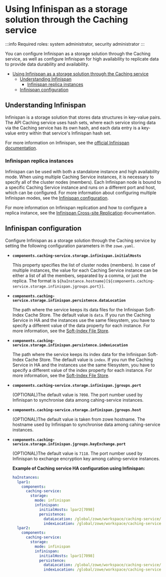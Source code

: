 # Using Infinispan as a storage solution through the Caching service

:::info Required roles: system administrator, security administrator
:::

You can configure Infinispan as a storage solution through the Caching service, as well as configure Infinispan for high availability to replicate data to provide data durability and availability.

- [Using Infinispan as a storage solution through the Caching service](#using-infinispan-as-a-storage-solution-through-the-caching-service)
  - [Understanding Infinispan](#understanding-infinispan)
    - [Infinispan replica instances](#infinispan-replica-instances)
  - [Infinispan configuration](#infinispan-configuration)

## Understanding Infinispan

Infinispan is a storage solution that stores data structures in key-value pairs. The API Caching service uses hash sets, where each
service storing data via the Caching service has its own hash, and each data entry is a key-value entry within that service's Infinispan hash set.

For more information on Infinispan, see the [official Infinispan documentation](https://infinispan.org/documentation/).

### Infinispan replica instances

Infinispan can be used with both a standalone instance and high availability mode. When using multiple Caching Service instances, 
it is necessary to specify all of the cluster nodes (members). Each Infinispan node is bound to a specific Caching Service instance and runs on a different port and host, which can be configured. For more information about configuring multiple Infinispan modes, see the [Infinispan configuration](#infinispan-configuration). 

For more information on Infinispan replication and how to configure a replica instance, see the [Infinispan Cross-site Replication](https://infinispan.org/docs/stable/titles/xsite/xsite.html) documentation.

## Infinispan configuration

Configure Infinispan as a storage solution through the Caching service by setting the following configuration parameters in the `zowe.yaml`.
 
* **`components.caching-service.storage.infinispan.initialHosts`**

  This property specifies the list of cluster nodes (members). In case of multiple instances, the value for each Caching Service instance can be 
  either a list of all the members, separated by a comma, or just the replica. The format is `${haInstance.hostname}[${components.caching-service.storage.infinispan.jgroups.port}]`.

* **`components.caching-service.storage.infinispan.persistence.dataLocation`**

  The path where the service keeps its data files for the Infinispan Soft-Index Cache Store. 
  The default value is `data`. If you run the Caching Service in HA and the instances use the same filesystem, you have to specify a different value of the data property for each instance. For more information, see the [Soft-Index File Store](https://infinispan.org/blog/2014/10/31/soft-index-file-store).


* **`components.caching-service.storage.infinispan.persistence.indexLocation`**

  The path where the service keeps its index data for the Infinispan Soft-Index Cache Store. 
  The default value is `index`. If you run the Caching Service in HA and the instances use the same filesystem, you have to specify a different value of the index property for each instance. For more information, see the [Soft-Index File Store](https://infinispan.org/blog/2014/10/31/soft-index-file-store).


* **`components.caching-service.storage.infinispan.jgroups.port`**

  (OPTIONAL)The default value is `7098`. The port number used by Infinispan to synchronise data among cahing-service instances.

* **`components.caching-service.storage.infinispan.jgroups.host`**

  (OPTIONAL)The default value is taken from zowe hostname. The hostname used by Infinispan to synchronise data among cahing-service instances. 


* **`components.caching-service.storage.infinispan.jgroups.keyExchange.port`**

  (OPTIONAL)The default value is `7118`. The port number used by Infinispan to exchange encryption key among cahing-service instances.


  **Example of Caching service HA configuration using Infinispan:**

  ```yaml
  haInstances:
    lpar1:
      components:
        caching-service:
          storage:
            mode: infinispan
            infinispan: 
              initialHosts: lpar2[7098]
              persistence:
                dataLocation: /global/zowe/workspace/caching-service/data01
                indexLocation: /global/zowe/workspace/caching-service/index01
    lpar2:
      components:
        caching-service:
          storage:
            mode: infinispan
            infinispan: 
              initialHosts: lpar1[7098]
              persistence:
                dataLocation: /global/zowe/workspace/caching-service/data02
                indexLocation: /global/zowe/workspace/caching-service/index02
  ```
